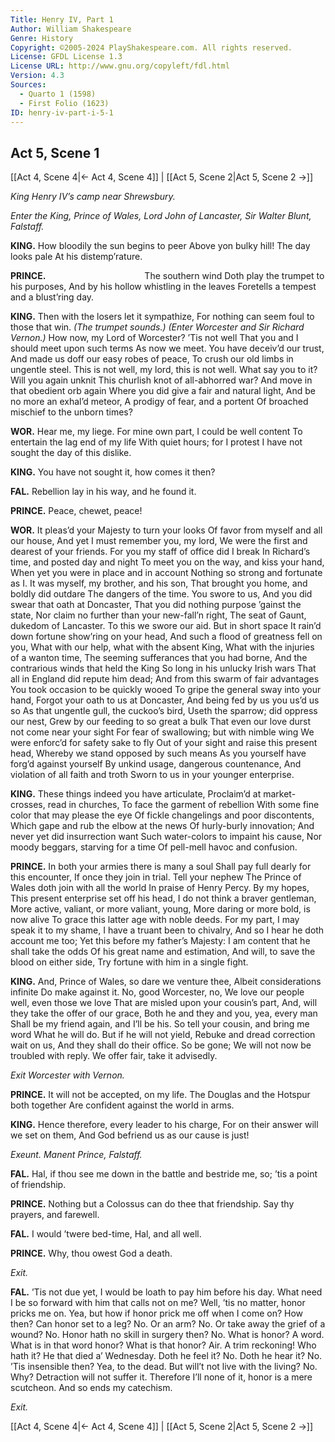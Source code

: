 ```yaml
---
Title: Henry IV, Part 1
Author: William Shakespeare
Genre: History
Copyright: ©2005-2024 PlayShakespeare.com. All rights reserved.
License: GFDL License 1.3
License URL: http://www.gnu.org/copyleft/fdl.html
Version: 4.3
Sources:
  - Quarto 1 (1598)
  - First Folio (1623)
ID: henry-iv-part-i-5-1
---
```


## Act 5, Scene 1
[[Act 4, Scene 4|← Act 4, Scene 4]] | [[Act 5, Scene 2|Act 5, Scene 2 →]]

*King Henry IV’s camp near Shrewsbury.*

*Enter the King, Prince of Wales, Lord John of Lancaster, Sir Walter Blunt, Falstaff.*

**KING.**
How bloodily the sun begins to peer
Above yon bulky hill! The day looks pale
At his distemp’rature.

**PRINCE.**
           The southern wind
Doth play the trumpet to his purposes,
And by his hollow whistling in the leaves
Foretells a tempest and a blust’ring day.

**KING.**
Then with the losers let it sympathize,
For nothing can seem foul to those that win.
*(The trumpet sounds.)*
*(Enter Worcester and Sir Richard Vernon.)*
How now, my Lord of Worcester? ’Tis not well
That you and I should meet upon such terms
As now we meet. You have deceiv’d our trust,
And made us doff our easy robes of peace,
To crush our old limbs in ungentle steel.
This is not well, my lord, this is not well.
What say you to it? Will you again unknit
This churlish knot of all-abhorred war?
And move in that obedient orb again
Where you did give a fair and natural light,
And be no more an exhal’d meteor,
A prodigy of fear, and a portent
Of broached mischief to the unborn times?

**WOR.**
Hear me, my liege.
For mine own part, I could be well content
To entertain the lag end of my life
With quiet hours; for I protest
I have not sought the day of this dislike.

**KING.**
You have not sought it, how comes it then?

**FAL.**
Rebellion lay in his way, and he found it.

**PRINCE.**
Peace, chewet, peace!

**WOR.**
It pleas’d your Majesty to turn your looks
Of favor from myself and all our house,
And yet I must remember you, my lord,
We were the first and dearest of your friends.
For you my staff of office did I break
In Richard’s time, and posted day and night
To meet you on the way, and kiss your hand,
When yet you were in place and in account
Nothing so strong and fortunate as I.
It was myself, my brother, and his son,
That brought you home, and boldly did outdare
The dangers of the time. You swore to us,
And you did swear that oath at Doncaster,
That you did nothing purpose ’gainst the state,
Nor claim no further than your new-fall’n right,
The seat of Gaunt, dukedom of Lancaster.
To this we swore our aid. But in short space
It rain’d down fortune show’ring on your head,
And such a flood of greatness fell on you,
What with our help, what with the absent King,
What with the injuries of a wanton time,
The seeming sufferances that you had borne,
And the contrarious winds that held the King
So long in his unlucky Irish wars
That all in England did repute him dead;
And from this swarm of fair advantages
You took occasion to be quickly wooed
To gripe the general sway into your hand,
Forgot your oath to us at Doncaster,
And being fed by us you us’d us so
As that ungentle gull, the cuckoo’s bird,
Useth the sparrow; did oppress our nest,
Grew by our feeding to so great a bulk
That even our love durst not come near your sight
For fear of swallowing; but with nimble wing
We were enforc’d for safety sake to fly
Out of your sight and raise this present head,
Whereby we stand opposed by such means
As you yourself have forg’d against yourself
By unkind usage, dangerous countenance,
And violation of all faith and troth
Sworn to us in your younger enterprise.

**KING.**
These things indeed you have articulate,
Proclaim’d at market-crosses, read in churches,
To face the garment of rebellion
With some fine color that may please the eye
Of fickle changelings and poor discontents,
Which gape and rub the elbow at the news
Of hurly-burly innovation;
And never yet did insurrection want
Such water-colors to impaint his cause,
Nor moody beggars, starving for a time
Of pell-mell havoc and confusion.

**PRINCE.**
In both your armies there is many a soul
Shall pay full dearly for this encounter,
If once they join in trial. Tell your nephew
The Prince of Wales doth join with all the world
In praise of Henry Percy. By my hopes,
This present enterprise set off his head,
I do not think a braver gentleman,
More active, valiant, or more valiant, young,
More daring or more bold, is now alive
To grace this latter age with noble deeds.
For my part, I may speak it to my shame,
I have a truant been to chivalry,
And so I hear he doth account me too;
Yet this before my father’s Majesty:
I am content that he shall take the odds
Of his great name and estimation,
And will, to save the blood on either side,
Try fortune with him in a single fight.

**KING.**
And, Prince of Wales, so dare we venture thee,
Albeit considerations infinite
Do make against it. No, good Worcester, no,
We love our people well, even those we love
That are misled upon your cousin’s part,
And, will they take the offer of our grace,
Both he and they and you, yea, every man
Shall be my friend again, and I’ll be his.
So tell your cousin, and bring me word
What he will do. But if he will not yield,
Rebuke and dread correction wait on us,
And they shall do their office. So be gone;
We will not now be troubled with reply.
We offer fair, take it advisedly.

*Exit Worcester with Vernon.*

**PRINCE.**
It will not be accepted, on my life.
The Douglas and the Hotspur both together
Are confident against the world in arms.

**KING.**
Hence therefore, every leader to his charge,
For on their answer will we set on them,
And God befriend us as our cause is just!

*Exeunt. Manent Prince, Falstaff.*

**FAL.**
Hal, if thou see me down in the battle and bestride me, so; ’tis a point of friendship.

**PRINCE.**
Nothing but a Colossus can do thee that friendship. Say thy prayers, and farewell.

**FAL.**
I would ’twere bed-time, Hal, and all well.

**PRINCE.**
Why, thou owest God a death.

*Exit.*

**FAL.**
’Tis not due yet, I would be loath to pay him before his day. What need I be so forward with him that calls not on me? Well, ’tis no matter, honor pricks me on. Yea, but how if honor prick me off when I come on? How then? Can honor set to a leg? No. Or an arm? No. Or take away the grief of a wound? No. Honor hath no skill in surgery then? No. What is honor? A word. What is in that word honor? What is that honor? Air. A trim reckoning! Who hath it? He that died a’ Wednesday. Doth he feel it? No. Doth he hear it? No. ’Tis insensible then? Yea, to the dead. But will’t not live with the living? No. Why? Detraction will not suffer it. Therefore I’ll none of it, honor is a mere scutcheon. And so ends my catechism.

*Exit.*

[[Act 4, Scene 4|← Act 4, Scene 4]] | [[Act 5, Scene 2|Act 5, Scene 2 →]]